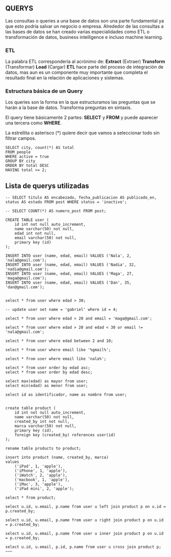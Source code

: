 ## QUERYS

Las consultas o queries a una base de datos son una parte fundamental ya que esto podría salvar un negocio o empresa.
Alrededor de las consultas a las bases de datos se han creado varias especialidades como ETL o transformación de datos, business intelligence e incluso machine learning.

### ETL
La palabra ETL correspondería al acrónimo de:
**Extract** (Extraer)
**Transform** (Transformar)
**Load** (Cargar)
**ETL** hace parte del proceso de integración de datos, mas aun es un componente muy importante que completa el resultado final en la relación de aplicaciones y sistemas.

### Estructura básica de un Query

Los queries son la forma en la que estructuramos las preguntas que se harán a la base de datos. Transforma preguntas en sintaxis.

El query tiene básicamente 2 partes: **SELECT** y **FROM** y puede aparecer una tercera como **WHERE**.

La estrellita o asterisco (*) quiere decir que vamos a seleccionar todo sin filtrar campos.

~~~
SELECT city, count(*) AS total
FROM people
WHERE active = true
GROUP BY city
ORDER BY total DESC
HAVING total >= 2;
~~~

## Lista de querys utilizadas

~~~~
-- SELECT titulo AS encabezado, fecha_publicacion AS publicado_en, status AS estado FROM post WHERE status = 'inactivo';

-- SELECT COUNT(*) AS numero_post FROM post;

CREATE TABLE user (
    id int not null auto_increment,
    name varchar(50) not null,
    edad int not null,
    email varchar(50) not null,
    primary key (id)
);

INSERT INTO user (name, edad, email) VALUES ('Nala', 2, 'nala@gmail.com');
INSERT INTO user (name, edad, email) VALUES ('Nadia', 32, 'nadia@gmail.com');
INSERT INTO user (name, edad, email) VALUES ('Maga', 27, 'maga@gmail.com');
INSERT INTO user (name, edad, email) VALUES ('Dan', 35, 'dan@gmail.com');


select * from user where edad > 30;

-- update user set name = 'gabriel' where id = 4;

select * from user where edad > 20 and email = 'maga@gmail.com';

select * from user where edad > 20 and edad < 30 or email != 'nala@gmail.com';

select * from user where edad between 2 and 10;

select * from user where email like '%gmail%';

select * from user where email like 'nala%';

select * from user order by edad asc;
select * from user order by edad desc;

select max(edad) as mayor from user;
select min(edad) as menor from user;

select id as identificador, name as nombre from user;


create table product (
    id int not null auto_increment,
    name varchar(50) not null,
    created_by int not null,
    marca varchar(50) not null,
    primary key (id),
    foreign key (created_by) references user(id)
);

rename table products to product;

insert into product (name, created_by, marca)
values
    ('iPad', 1, 'apple'),
    ('iPhone', 1, 'apple'),
    ('iWatch', 2, 'apple'),
    ('macbook', 1, 'apple'),
    ('iMac', 3, 'apple'),
    ('iPad mini', 2, 'apple');

select * from product;

select u.id, u.email, p.name from user u left join product p on u.id = p.created_by;

select u.id, u.email, p.name from user u right join product p on u.id = p.created_by;

select u.id, u.email, p.name from user u inner join product p on u.id = p.created_by;

select u.id, u.email, p.id, p.name from user u cross join product p;
~~~

